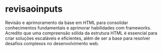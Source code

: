 # revisaoinputs
Revisão e aprimoramento da base em HTML para consolidar conhecimentos fundamentais e aprimorar habilidades com frameworks. Acredito que uma compreensão sólida da estrutura HTML é essencial para criar soluções escaláveis e eficientes, além de ser a base para resolver desafios complexos no desenvolvimento web.
